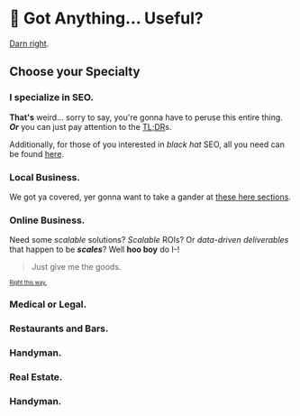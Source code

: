 # 🔰 Got Anything... Useful?

[Darn right](#choose-your-specialty).

## Choose your Specialty

### I specialize in SEO.

**That's** weird... sorry to say, you're gonna have to peruse this entire thing. **_Or_** you can just pay attention to the [TL;DR]()s.

Additionally, for those of you interested in *black hat* SEO, all you need can be found [here](https://bit.ly/2U6ZdlL).

### Local Business.

We got ya covered, yer gonna want to take a gander at [these here sections]().

### Online Business.

Need some *scalable* solutions? *Scalable* ROIs? Or *data-driven deliverables* that happen to be **_scales_**? Well **hoo boy** do I-!

> Just give me the goods.

<small><small>[Right this way.]()</small></small>

### Medical or Legal.

### Restaurants and Bars.

### Handyman.

### Real Estate.

### Handyman.
